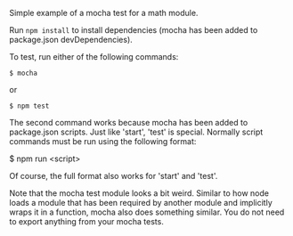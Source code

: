 Simple example of a mocha test for a math module.

Run `npm install` to install dependencies (mocha has been added to package.json
devDependencies).

To test, run either of the following commands:

    $ mocha

or

    $ npm test

The second command works because mocha has been added to package.json scripts.
Just like 'start', 'test' is special. Normally script commands must be run using
the following format:

   $ npm run &lt;script&gt;

Of course, the full format also works for 'start' and 'test'.

Note that the mocha test module looks a bit weird. Similar to how node loads
a module that has been required by another module and implicitly wraps it in
a function, mocha also does something similar. You do not need to export anything
from your mocha tests.

